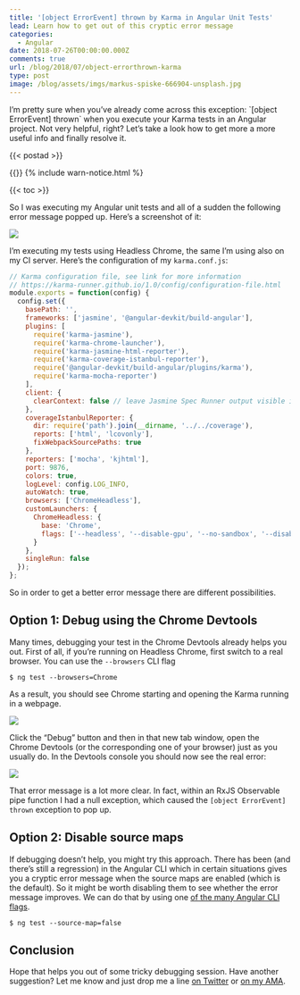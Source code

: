 ```yaml
---
title: '[object ErrorEvent] thrown by Karma in Angular Unit Tests'
lead: Learn how to get out of this cryptic error message
categories:
  - Angular
date: 2018-07-26T00:00:00.000Z
comments: true
url: /blog/2018/07/object-errorthrown-karma
type: post
image: /blog/assets/imgs/markus-spiske-666904-unsplash.jpg
---
```


<div class="article-intro">
	I’m pretty sure when you’ve already come across this exception: `[object ErrorEvent] thrown` when you execute your Karma tests in an Angular project. Not very helpful, right? Let’s take a look how to get more a more useful info and finally resolve it.
</div>

{{< postad >}}

{{<warn-notice message="Contents are based on Angular version >= 6.0.0" >}} {%
include warn-notice.html %}

{{< toc >}}


So I was executing my Angular unit tests and all of a sudden the following error message popped up. Here’s a screenshot of it:

![](https://d2mxuefqeaa7sj.cloudfront.net/s_CDA7EC56E6EEF97748FB76CE8CF4B3208394D402B9B39248A7980D76F9E14CA7_1532328706431_image.png)


I’m executing my tests using Headless Chrome, the same I’m using also on my CI server. Here’s the configuration of my `karma.conf.js`:

```javascript
// Karma configuration file, see link for more information
// https://karma-runner.github.io/1.0/config/configuration-file.html
module.exports = function(config) {
  config.set({
    basePath: '',
    frameworks: ['jasmine', '@angular-devkit/build-angular'],
    plugins: [
      require('karma-jasmine'),
      require('karma-chrome-launcher'),
      require('karma-jasmine-html-reporter'),
      require('karma-coverage-istanbul-reporter'),
      require('@angular-devkit/build-angular/plugins/karma'),
      require('karma-mocha-reporter')
    ],
    client: {
      clearContext: false // leave Jasmine Spec Runner output visible in browser
    },
    coverageIstanbulReporter: {
      dir: require('path').join(__dirname, '../../coverage'),
      reports: ['html', 'lcovonly'],
      fixWebpackSourcePaths: true
    },
    reporters: ['mocha', 'kjhtml'],
    port: 9876,
    colors: true,
    logLevel: config.LOG_INFO,
    autoWatch: true,
    browsers: ['ChromeHeadless'],
    customLaunchers: {
      ChromeHeadless: {
        base: 'Chrome',
        flags: ['--headless', '--disable-gpu', '--no-sandbox', '--disable-extensions', '--remote-debugging-port=9222']
      }
    },
    singleRun: false
  });
};
```
    
So in order to get a better error message there are different possibilities.

## Option 1: Debug using the Chrome Devtools

Many times, debugging your test in the Chrome Devtools already helps you out. First of all, if you’re running on Headless Chrome, first switch to a real browser. You can use the `--browsers` CLI flag


    $ ng test --browsers=Chrome

As a result, you should see Chrome starting and opening the Karma running in a webpage.

![](https://d2mxuefqeaa7sj.cloudfront.net/s_CDA7EC56E6EEF97748FB76CE8CF4B3208394D402B9B39248A7980D76F9E14CA7_1532329037425_image.png)


Click the “Debug” button and then in that new tab window, open the Chrome Devtools (or the corresponding one of your browser) just as you usually do. In the Devtools console you should now see the real error:


![](https://d2mxuefqeaa7sj.cloudfront.net/s_CDA7EC56E6EEF97748FB76CE8CF4B3208394D402B9B39248A7980D76F9E14CA7_1532329138883_image.png)


That error message is a lot more clear. In fact, within an RxJS Observable pipe function I had a null exception, which caused the `[object ErrorEvent] thrown` exception to pop up.

## Option 2: Disable source maps

If debugging doesn’t help, you might try this approach. There has been (and there’s still a regression) in the Angular CLI which in certain situations gives you a cryptic error message when the source maps are enabled (which is the default). So it might be worth disabling them to see whether the error message improves. We can do that by using one [of the many Angular CLI flags](https://github.com/angular/angular-cli/wiki/test).


    $ ng test --source-map=false


## Conclusion

Hope that helps you out of some tricky debugging session. Have another suggestion? Let me know and just drop me a line [on Twitter](https://twitter.com/juristr) or [on my AMA](https://github.com/juristr/ama).
